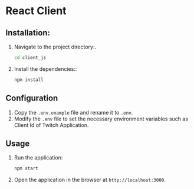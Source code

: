 # React Client

## Installation:

1. Navigate to the project directory:.

   ```bash
   cd client_js
   ```

2. Install the dependencies::

   ```bash
   npm install
   ```

## Configuration

1. Copy the `.env.example` file and rename it to `.env`.
2. Modify the `.env` file to set the necessary environment variables such as Client Id of Twitch Application.
   
## Usage

1. Run the application:

   ```bash
   npm start
   ```

2. Open the application in the browser at `http://localhost:3000`.
